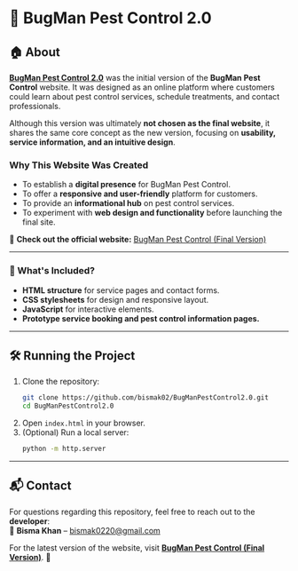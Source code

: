 # 🐜 BugMan Pest Control 2.0  

## 🏠 About  

**[BugMan Pest Control 2.0](https://bismak02.github.io/BugManPestControl2.0/)** was the initial version of the **BugMan Pest Control** website. It was designed as an online platform where customers could learn about pest control services, schedule treatments, and contact professionals.  

Although this version was ultimately **not chosen as the final website**, it shares the same core concept as the new version, focusing on **usability, service information, and an intuitive design**.  

### Why This Website Was Created  
- To establish a **digital presence** for BugMan Pest Control.  
- To offer a **responsive and user-friendly** platform for customers.  
- To provide an **informational hub** on pest control services.  
- To experiment with **web design and functionality** before launching the final site.  

🚀 **Check out the official website:** [BugMan Pest Control (Final Version)](https://bugmanpestcontrol.us)  

---

### 📁 What's Included?  
- **HTML structure** for service pages and contact forms.  
- **CSS stylesheets** for design and responsive layout.  
- **JavaScript** for interactive elements.  
- **Prototype service booking and pest control information pages.**  

---

## 🛠️ Running the Project  

1. Clone the repository:  
   ```sh
   git clone https://github.com/bismak02/BugManPestControl2.0.git
   cd BugManPestControl2.0
   ```  
2. Open `index.html` in your browser.  
3. (Optional) Run a local server:  
   ```sh
   python -m http.server
   ```

---

## 📬 Contact  

For questions regarding this repository, feel free to reach out to the **developer**:  
📧 **Bisma Khan** – [bismak0220@gmail.com](mailto:bismak0220@gmail.com)  

For the latest version of the website, visit **[BugMan Pest Control (Final Version)](https://bugmanpestcontrol.us)**. 🚀  

